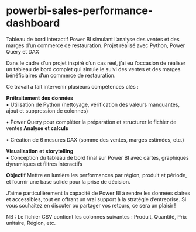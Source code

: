 # powerbi-sales-performance-dashboard
Tableau de bord interactif Power BI simulant l’analyse des ventes et des marges d’un commerce de restauration. Projet réalisé avec Python, Power Query et DAX

Dans le cadre d’un projet inspiré d’un cas réel, j’ai eu l’occasion de réaliser un tableau de bord complet qui simule le suivi des ventes et des marges bénéficiaires d’un commerce de restauration.    

Ce travail a fait intervenir plusieurs compétences clés : 

𝐏𝐫𝐞́𝐭𝐫𝐚𝐢𝐭𝐞𝐦𝐞𝐧𝐭 𝐝𝐞𝐬 𝐝𝐨𝐧𝐧𝐞́𝐞𝐬   
  • Utilisation de Python (nettoyage, vérification des valeurs manquantes, ajout et suppression de colonnes)   

  • Power Query pour compléter la préparation et structurer le fichier de ventes    𝐀𝐧𝐚𝐥𝐲𝐬𝐞 𝐞𝐭 𝐜𝐚𝐥𝐜𝐮𝐥𝐬   

  • Création de 6 mesures DAX (somme des ventes, marges estimées, etc.)    

𝐕𝐢𝐬𝐮𝐚𝐥𝐢𝐬𝐚𝐭𝐢𝐨𝐧 𝐞𝐭 𝐬𝐭𝐨𝐫𝐲𝐭𝐞𝐥𝐥𝐢𝐧𝐠   
  • Conception du tableau de bord final sur Power BI avec cartes, graphiques dynamiques et filtres interactifs    

𝐎𝐛𝐣𝐞𝐜𝐭𝐢𝐟  Mettre en lumière les performances par région, produit et période, et fournir une base solide pour la prise de décision.    

J’aime particulièrement la capacité de Power BI à rendre les données claires et accessibles, tout en offrant un vrai support à la stratégie d’entreprise.  Si vous souhaitez en discuter ou partager vos retours, ce sera un plaisir !    

NB : Le fichier CSV contient les colonnes suivantes : Produit, Quantité, Prix unitaire, Région, etc.
